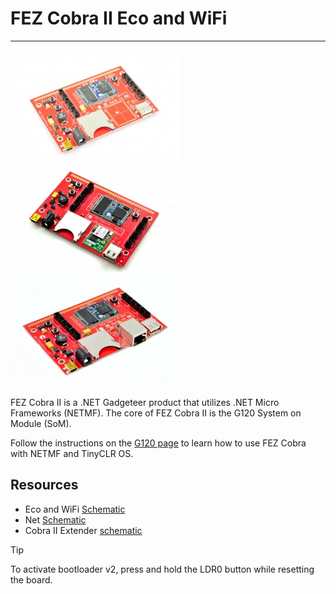 # FEZ Cobra II Eco and WiFi
---
![FEZ Cobra II Eco](images/fez-cobra-ii.jpg) ![FEZ Cobra II WiFi](images/fez-cobra-ii-wifi.jpg) ![FEZ Cobra II](images/fez-cobra-ii-net.jpg)

FEZ Cobra II is a .NET Gadgeteer product that utilizes .NET Micro Frameworks (NETMF). The core of FEZ Cobra II is the G120 System on Module (SoM).

Follow the instructions on the [G120 page](../core/g120.md) to learn how to use FEZ Cobra with NETMF and TinyCLR OS.

## Resources
* Eco and WiFi [Schematic](http://files.ghielectronics.com/downloads/Schematics/FEZ/FEZ%20Cobra%20II%20Schematic.pdf)
* Net [Schematic](http://files.ghielectronics.com/downloads/Schematics/FEZ/FEZ%20Cobra%20II%20Net%20Schematic.pdf)
* Cobra II Extender [schematic](http://files.ghielectronics.com/downloads/Schematics/FEZ/FEZ%20Cobra%20II%20Extender%20Schematic.pdf)

> [!Tip]
> To activate bootloader v2, press and hold the LDR0 button while resetting the board.


